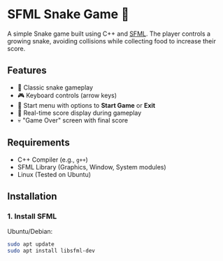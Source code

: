 # SFML Snake Game 🐍

A simple Snake game built using C++ and [SFML](https://www.sfml-dev.org/). The player controls a growing snake, avoiding collisions while collecting food to increase their score.

## Features

- 🐍 Classic snake gameplay
- 🎮 Keyboard controls (arrow keys)
- 📜 Start menu with options to **Start Game** or **Exit**
- 💯 Real-time score display during gameplay
- 💀 "Game Over" screen with final score

## Requirements

- C++ Compiler (e.g., `g++`)
- SFML Library (Graphics, Window, System modules)
- Linux (Tested on Ubuntu)

## Installation

### 1. Install SFML

Ubuntu/Debian:
```bash
sudo apt update
sudo apt install libsfml-dev
